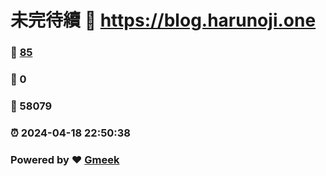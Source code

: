 # 未完待續 :link: https://blog.harunoji.one 
### :page_facing_up: [85](https://blog.harunoji.one/tag.html) 
### :speech_balloon: 0 
### :hibiscus: 58079 
### :alarm_clock: 2024-04-18 22:50:38 
### Powered by :heart: [Gmeek](https://github.com/Meekdai/Gmeek)
